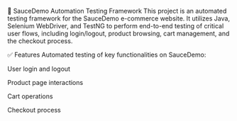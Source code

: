 🧪 SauceDemo Automation Testing Framework
This project is an automated testing framework for the SauceDemo e-commerce website. It utilizes Java, Selenium WebDriver, and TestNG to perform end-to-end testing of critical user flows, including login/logout, product browsing, cart management, and the checkout process.

✅ Features
Automated testing of key functionalities on SauceDemo:

User login and logout

Product page interactions

Cart operations

Checkout process
